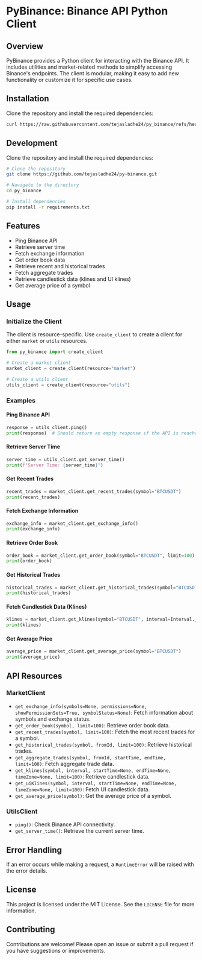 # PyBinance: Binance API Python Client

## Overview
PyBinance provides a Python client for interacting with the Binance API. It includes utilities and market-related methods to simplify accessing Binance's endpoints. The client is modular, making it easy to add new functionality or customize it for specific use cases.

## Installation
Clone the repository and install the required dependencies:

```bash
curl https://raw.githubusercontent.com/tejasladhe24/py_binance/refs/heads/main/install.bash | bash
```

## Development
Clone the repository and install the required dependencies:

```bash
# Clone the repository
git clone https://github.com/tejasladhe24/py-binance.git

# Navigate to the directory
cd py_binance

# Install dependencies
pip install -r requirements.txt
```

## Features
- Ping Binance API
- Retrieve server time
- Fetch exchange information
- Get order book data
- Retrieve recent and historical trades
- Fetch aggregate trades
- Retrieve candlestick data (klines and UI klines)
- Get average price of a symbol

## Usage

### Initialize the Client
The client is resource-specific. Use `create_client` to create a client for either `market` or `utils` resources.

```python
from py_binance import create_client

# Create a market client
market_client = create_client(resource="market")

# Create a utils client
utils_client = create_client(resource="utils")
```

### Examples

#### Ping Binance API
```python
response = utils_client.ping()
print(response)  # Should return an empty response if the API is reachable
```

#### Retrieve Server Time
```python
server_time = utils_client.get_server_time()
print(f"Server Time: {server_time}")
```

#### Get Recent Trades
```python
recent_trades = market_client.get_recent_trades(symbol="BTCUSDT")
print(recent_trades)
```

#### Fetch Exchange Information
```python
exchange_info = market_client.get_exchange_info()
print(exchange_info)
```

#### Retrieve Order Book
```python
order_book = market_client.get_order_book(symbol="BTCUSDT", limit=100)
print(order_book)
```

#### Get Historical Trades
```python
historical_trades = market_client.get_historical_trades(symbol="BTCUSDT", fromId=123456)
print(historical_trades)
```

#### Fetch Candlestick Data (Klines)
```python
klines = market_client.get_klines(symbol="BTCUSDT", interval=Interval._1_DAY, limit=50)
print(klines)
```

#### Get Average Price
```python
average_price = market_client.get_average_price(symbol="BTCUSDT")
print(average_price)
```

## API Resources

### MarketClient
- `get_exchange_info(symbols=None, permissions=None, showPermissionSets=True, symbolStatus=None)`: Fetch information about symbols and exchange status.
- `get_order_book(symbol, limit=100)`: Retrieve order book data.
- `get_recent_trades(symbol, limit=100)`: Fetch the most recent trades for a symbol.
- `get_historical_trades(symbol, fromId, limit=100)`: Retrieve historical trades.
- `get_aggregate_trades(symbol, fromId, startTime, endTime, limit=100)`: Fetch aggregate trade data.
- `get_klines(symbol, interval, startTime=None, endTime=None, timeZone=None, limit=100)`: Retrieve candlestick data.
- `get_uiKlines(symbol, interval, startTime=None, endTime=None, timeZone=None, limit=100)`: Fetch UI candlestick data.
- `get_average_price(symbol)`: Get the average price of a symbol.

### UtilsClient
- `ping()`: Check Binance API connectivity.
- `get_server_time()`: Retrieve the current server time.

## Error Handling
If an error occurs while making a request, a `RuntimeError` will be raised with the error details.

## License
This project is licensed under the MIT License. See the `LICENSE` file for more information.

## Contributing
Contributions are welcome! Please open an issue or submit a pull request if you have suggestions or improvements.

